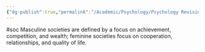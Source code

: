 ```yaml
---
{"dg-publish":true,"permalink":"/Academic/Psychology/Psychology Revision/Concepts/Masculinity vs. femininity/"}
---
```


#soc 
Masculine societies are defined by a focus on achievement, competition, and wealth; feminine societies focus on cooperation, relationships, and quality of life.